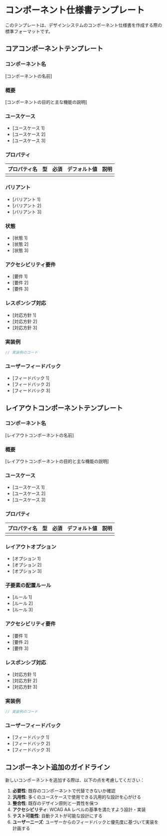 # コンポーネント仕様書テンプレート

このテンプレートは、デザインシステムのコンポーネント仕様書を作成する際の標準フォーマットです。

## コアコンポーネントテンプレート

### コンポーネント名

[コンポーネントの名前]

### 概要

[コンポーネントの目的と主な機能の説明]

### ユースケース

- [ユースケース 1]
- [ユースケース 2]
- [ユースケース 3]

### プロパティ

| プロパティ名 | 型  | 必須 | デフォルト値 | 説明 |
| ------------ | --- | ---- | ------------ | ---- |
|              |     |      |              |      |

### バリアント

- [バリアント 1]
- [バリアント 2]
- [バリアント 3]

### 状態

- [状態 1]
- [状態 2]
- [状態 3]

### アクセシビリティ要件

- [要件 1]
- [要件 2]
- [要件 3]

### レスポンシブ対応

- [対応方針 1]
- [対応方針 2]
- [対応方針 3]

### 実装例

```jsx
// 実装例のコード
```

### ユーザーフィードバック

- [フィードバック 1]
- [フィードバック 2]
- [フィードバック 3]

## レイアウトコンポーネントテンプレート

### コンポーネント名

[レイアウトコンポーネントの名前]

### 概要

[レイアウトコンポーネントの目的と主な機能の説明]

### ユースケース

- [ユースケース 1]
- [ユースケース 2]
- [ユースケース 3]

### プロパティ

| プロパティ名 | 型  | 必須 | デフォルト値 | 説明 |
| ------------ | --- | ---- | ------------ | ---- |
|              |     |      |              |      |

### レイアウトオプション

- [オプション 1]
- [オプション 2]
- [オプション 3]

### 子要素の配置ルール

- [ルール 1]
- [ルール 2]
- [ルール 3]

### アクセシビリティ要件

- [要件 1]
- [要件 2]
- [要件 3]

### レスポンシブ対応

- [対応方針 1]
- [対応方針 2]
- [対応方針 3]

### 実装例

```jsx
// 実装例のコード
```

### ユーザーフィードバック

- [フィードバック 1]
- [フィードバック 2]
- [フィードバック 3]

## コンポーネント追加のガイドライン

新しいコンポーネントを追加する際は、以下の点を考慮してください：

1. **必要性**: 既存のコンポーネントで代替できないか確認
2. **汎用性**: 多くのユースケースで使用できる汎用的な設計を心がける
3. **整合性**: 既存のデザイン原則と一貫性を保つ
4. **アクセシビリティ**: WCAG AA レベルの基準を満たすよう設計・実装
5. **テスト可能性**: 自動テストが可能な設計にする
6. **ユーザーニーズ**: ユーザーからのフィードバックと優先度に基づいて実装を計画する

